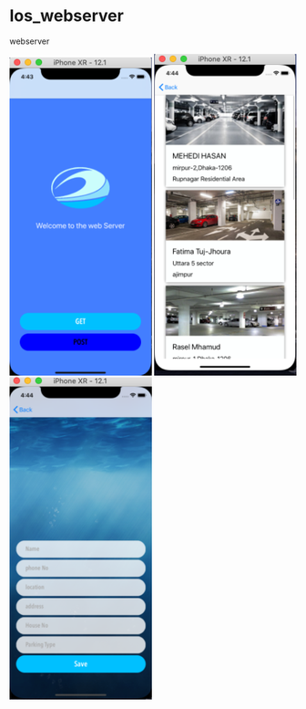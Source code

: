 # Ios_webserver
webserver


<img src="HttpGetResponse/image/Screenshot 2020-01-06 at 4.43.59 pm.png" width="250dp" hight="500dp">        <img 
src="HttpGetResponse/image/Screenshot 2020-01-06 at 4.44.25 pm.png" width="250dp" hight="500dp">             <img 
src="HttpGetResponse/image/Screenshot 2020-01-06 at 4.44.47 pm.png" width="250dp" hight="500dp">
